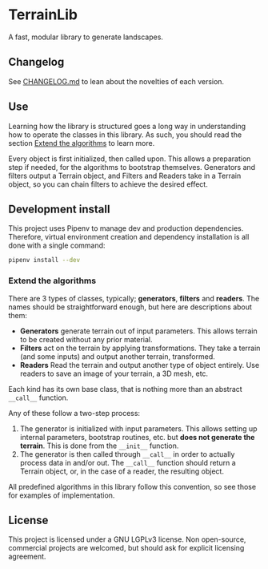 # TerrainLib

A fast, modular library to generate landscapes.

## Changelog

See [CHANGELOG.md](CHANGELOG.md) to lean about the novelties of each version.

## Use

Learning how the library is structured goes a long way in understanding how to 
operate the classes in this library. As such, you should read the section 
[Extend the algorithms](#extend-the-algorithms) to learn more.

Every object is first initialized, then called upon. This allows a preparation 
step if needed, for the algorithms to bootstrap themselves.
Generators and filters output a Terrain object, and Filters and Readers take in
a Terrain object, so you can chain filters to achieve the desired effect.

## Development install

This project uses Pipenv to manage dev and production dependencies. Therefore, 
virtual environment creation and dependency installation is all done with a 
single command:
```bash
pipenv install --dev
```

### Extend the algorithms

There are 3 types of classes, typically; **generators**, **filters** and 
**readers**. The names should be straightforward enough, but here are
descriptions about them:

- **Generators** generate terrain out of input parameters. This allows terrain 
to be created without any prior material.
- **Filters** act on the terrain by applying transformations. They take a 
terrain (and some inputs) and output another terrain, transformed.
- **Readers** Read the terrain and output another type of object entirely. Use 
readers to save an image of your terrain, a 3D mesh, etc.

Each kind has its own base class, that is nothing more than an abstract 
`__call__` function.

Any of these follow a two-step process:

1. The generator is initialized with input parameters. This allows setting up 
internal parameters, bootstrap routines, etc. but **does not generate the 
terrain**. This is done from the `__init__` function.
2. The generator is then called through `__call__` in order to actually process 
data in and/or out. The `__call__` function should return a Terrain object, or, 
in the case of a reader, the resulting object.

All predefined algorithms in this library follow this convention, so see those 
for examples of implementation.

## License

This project is licensed under a GNU LGPLv3 license. Non open-source, commercial
projects are welcomed, but should ask for explicit licensing agreement.